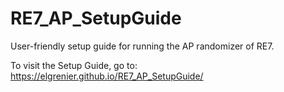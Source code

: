 # RE7_AP_SetupGuide
User-friendly setup guide for running the AP randomizer of RE7.

To visit the Setup Guide, go to: https://elgrenier.github.io/RE7_AP_SetupGuide/
